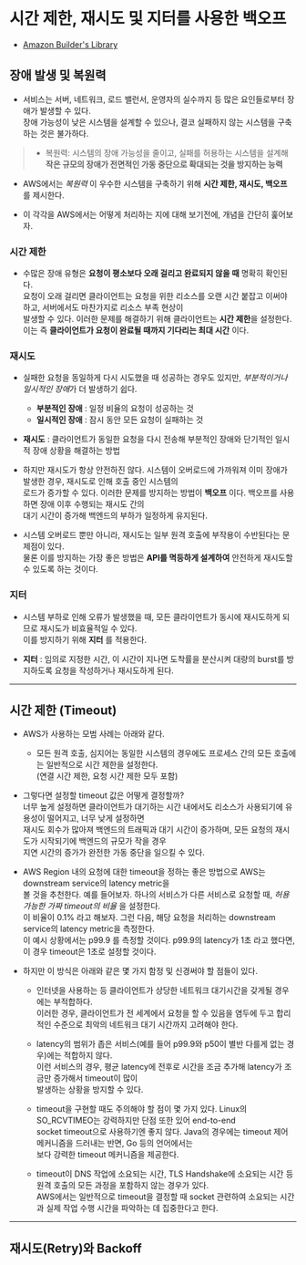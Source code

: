 # 시간 제한, 재시도 및 지터를 사용한 백오프

- <a href="https://aws.amazon.com/ko/builders-library/timeouts-retries-and-backoff-with-jitter/?did=ba_card&trk=ba_card">Amazon Builder's Library</a>

## 장애 발생 및 복원력

- 서비스는 서버, 네트워크, 로드 밸런서, 운영자의 실수까지 등 많은 요인들로부터 장애가 발생할 수 있다.  
  장애 가능성이 낮은 시스템을 설계할 수 있으나, 결코 실패하지 않는 시스템을 구축하는 것은 불가하다.

> - 복원력: 시스템의 장애 가능성을 줄이고, 실패를 허용하는 시스템을 설계해 **작은 규모의 장애가 전면적인 가동 중단으로 확대되는 것을 방지하는 능력**

- AWS에서는 _복원력_ 이 우수한 시스템을 구축하기 위해 **시간 제한, 재시도, 백오프** 를 제시한다.

- 이 각각을 AWS에서는 어떻게 처리하는 지에 대해 보기전에, 개념을 간단히 훑어보자.

### 시간 제한

- 수많은 장애 유형은 **요청이 평소보다 오래 걸리고 완료되지 않을 때** 명확히 확인된다.  
  요청이 오래 걸리면 클라이언트는 요청을 위한 리소스를 오랜 시간 붙잡고 이써야 하고, 서버에서도 마찬가지로 리소스 부족 현상이  
  발생할 수 있다. 이러한 문제를 해결하기 위해 클라이언트는 **시간 제한**을 설정한다.  
  이는 즉 **클라이언트가 요청이 완료될 때까지 기다리는 최대 시간** 이다.

### 재시도

- 실패한 요청을 동일하게 다시 시도했을 때 성공하는 경우도 있지만, *부분적이거나 일시적인 장애*가 더 발생하기 쉽다.

  - **부분적인 장애** : 일정 비율의 요청이 성공하는 것
  - **일시적인 장애** : 잠시 동안 모든 요청이 실패하는 것

- **재시도** : 클라이언트가 동일한 요청을 다시 전송해 부분적인 장애와 단기적인 일시적 장애 상황을 해결하는 방법

- 하지만 재시도가 항상 안전하진 않다. 시스템이 오버로드에 가까워져 이미 장애가 발생한 경우, 재시도로 인해 호출 중인 시스템의  
  로드가 증가할 수 있다. 이러한 문제를 방지하는 방법이 **백오프** 이다. 백오프를 사용하면 장애 이후 수행되는 재시도 간의  
  대기 시간이 증가해 백엔드의 부하가 일정하게 유지된다.

- 시스템 오버로드 뿐만 아니라, 재시도는 일부 원격 호출에 부작용이 수반된다는 문제점이 있다.  
  물론 이를 방지하는 가장 좋은 방법은 **API를 멱등하게 설계하여** 안전하게 재시도할 수 있도록 하는 것이다.

### 지터

- 시스템 부하로 인해 오류가 발생했을 때, 모든 클라이언트가 동시에 재시도하게 되므로 재시도가 비효율적일 수 있다.  
  이를 방지하기 위해 **지터** 를 적용한다.

- **지터** : 임의로 지정한 시간, 이 시간이 지나면 도착률을 분산시켜 대량의 burst를 방지하도록 요청을 작성하거나 재시도하게 된다.

<hr/>

## 시간 제한 (Timeout)

- AWS가 사용하는 모범 사례는 아래와 같다.

  - 모든 원격 호출, 심지어는 동일한 시스템의 경우에도 프로세스 간의 모든 호출에는 일반적으로 시간 제한을 설정한다.  
    (연결 시간 제한, 요청 시간 제한 모두 포함)

- 그렇다면 설정할 timeout 값은 어떻게 결정할까?  
  너무 높게 설정하면 클라이언트가 대기하는 시간 내에서도 리소스가 사용되기에 유용성이 떨어지고, 너무 낮게 설정하면  
  재시도 회수가 많아져 백엔드의 트래픽과 대기 시간이 증가하며, 모든 요청의 재시도가 시작되기에 백엔드의 규모가 작을 경우  
  지연 시간의 증가가 완전한 가동 중단을 일으킬 수 있다.

- AWS Region 내의 요청에 대한 timeout을 정하는 좋은 방법으로 AWS는 downstream service의 latency metric을  
  볼 것을 추천한다. 예를 들어보자. 하나의 서비스가 다른 서비스로 요청할 때, _허용 가능한 가짜 timeout의 비율_ 을 설정한다.  
  이 비율이 0.1% 라고 해보자. 그런 다음, 해당 요청을 처리하는 downstream service의 latency metric을 측정한다.  
  이 예시 상황에서는 p99.9 를 측정할 것이다. p99.9의 latency가 1초 라고 했다면, 이 경우 timeout은 1초로 설정할 것이다.

- 하지만 이 방식은 아래와 같은 몇 가지 함정 및 신경써야 할 점들이 있다.

  - 인터넷을 사용하는 등 클라이언트가 상당한 네트워크 대기시간을 갖게될 경우에는 부적합하다.  
    이러한 경우, 클라이언트가 전 세계에서 요청을 할 수 있음을 염두에 두고 합리적인 수준으로 최악의 네트워크 대기 시간까지 고려해야 한다.

  - latency의 범위가 좁은 서비스(예를 들어 p99.9와 p50이 별반 다를게 없는 경우)에는 적합하지 않다.  
    이런 서비스의 경우, 평균 latency에 전후로 시간을 조금 추가해 latency가 조금만 증가해서 timeout이 많이  
    발생하는 상황을 방지할 수 있다.

  - timeout을 구현할 때도 주의해야 할 점이 몇 가지 있다. Linux의 SO_RCVTIMEO는 강력하지만 단점 또한 있어 end-to-end  
    socket timeout으로 사용하기엔 좋지 않다. Java의 경우에는 timeout 제어 메커니즘을 드러내는 반면, Go 등의 언어에서는  
    보다 강력한 timeout 메커니즘을 제공한다.

  - timeout이 DNS 작업에 소요되는 시간, TLS Handshake에 소요되는 시간 등 원격 호출의 모든 과정을 포함하지 않는 경우가 있다.  
    AWS에서는 일반적으로 timeout을 결정할 때 socket 관련하여 소요되는 시간과 실제 작업 수행 시간을 파악하는 데 집중한다고 한다.

<hr/>

## 재시도(Retry)와 Backoff
